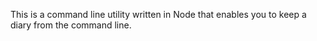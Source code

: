 This is a command line utility written in Node that enables you to keep a diary from the command line.
